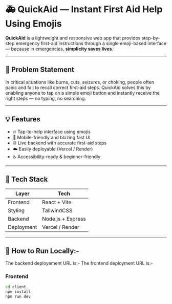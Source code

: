 # 🚑 QuickAid — Instant First Aid Help Using Emojis

**QuickAid** is a lightweight and responsive web app that provides step-by-step emergency first-aid instructions through a single emoji-based interface — because in emergencies, **simplicity saves lives**.

---

## 🧠 Problem Statement

In critical situations like burns, cuts, seizures, or choking, people often panic and fail to recall correct first-aid steps. QuickAid solves this by enabling anyone to tap on a simple emoji button and instantly receive the right steps — no typing, no searching.

---

## 💡 Features

- 🔥 Tap-to-help interface using emojis
- 📲 Mobile-friendly and blazing fast UI
- 🌐 Live backend with accurate first-aid steps
- ☁️ Easily deployable (Vercel / Render)
- ♿ Accessibility-ready & beginner-friendly

---

## 🚀 Tech Stack

| Layer      | Tech             |
|------------|------------------|
| Frontend   | React + Vite     |
| Styling    | TailwindCSS      |
| Backend    | Node.js + Express|
| Deployment | Vercel / Render  |

---

## 🧪 How to Run Locally:- 
The backend deployement URL is:- 
The frontend deployment URL is:- 

### Frontend
```bash
cd client
npm install
npm run dev

